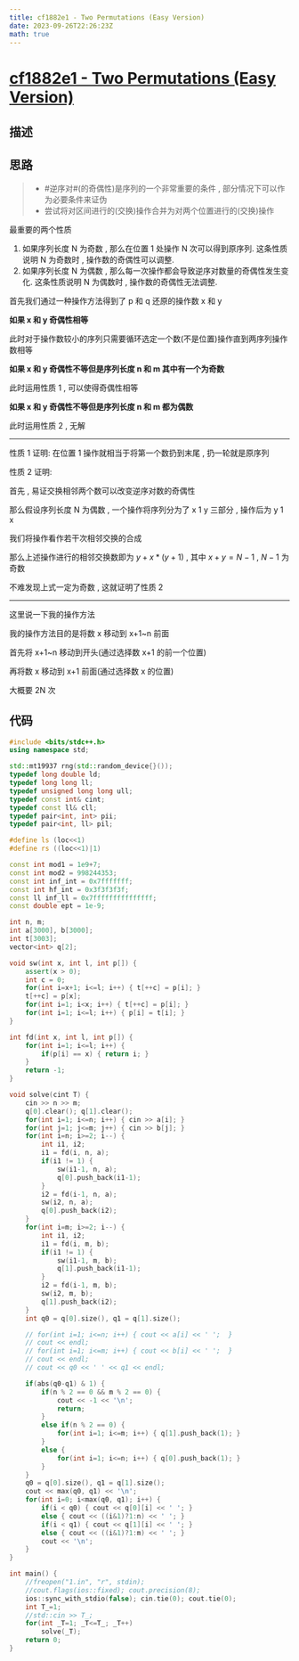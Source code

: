 ```yaml
---
title: cf1882e1 - Two Permutations (Easy Version)
date: 2023-09-26T22:26:23Z
math: true
---
```


# [cf1882e1 - Two Permutations (Easy Version)](https://codeforces.com/contest/1882/problem/E1)

## 描述

## 思路

> * #逆序对#​(的奇偶性)是序列的一个非常重要的条件 , 部分情况下可以作为必要条件来证伪
> * 尝试将对区间进行的(交换)操作合并为对两个位置进行的(交换)操作

最重要的两个性质

1. 如果序列长度 N 为奇数 , 那么在位置 1 处操作 N 次可以得到原序列. 这条性质说明 N 为奇数时 , 操作数的奇偶性可以调整.
2. 如果序列长度 N 为偶数 , 那么每一次操作都会导致逆序对数量的奇偶性发生变化. 这条性质说明 N 为偶数时 , 操作数的奇偶性无法调整.

首先我们通过一种操作方法得到了 p 和 q 还原的操作数 x 和 y

**如果 x 和 y 奇偶性相等**

此时对于操作数较小的序列只需要循环选定一个数(不是位置)操作直到两序列操作数相等

**如果 x 和 y 奇偶性不等但是序列长度 n 和 m 其中有一个为奇数**​

此时运用性质 1 , 可以使得奇偶性相等

**如果 x 和 y 奇偶性不等但是序列长度 n 和 m 都为偶数**

此时运用性质 2 , 无解

---

性质 1 证明: 在位置 1 操作就相当于将第一个数扔到末尾 , 扔一轮就是原序列

性质 2 证明:

首先 , 易证交换相邻两个数可以改变逆序对数的奇偶性

那么假设序列长度 N 为偶数 , 一个操作将序列分为了 x 1 y 三部分 , 操作后为 y 1 x

我们将操作看作若干次相邻交换的合成

那么上述操作进行的相邻交换数即为 $y + x * (y+1)$ , 其中 $x+y = N-1$ , $N-1$ 为奇数

不难发现上式一定为奇数 , 这就证明了性质 2

---

这里说一下我的操作方法

我的操作方法目的是将数 x 移动到 x+1~n 前面

首先将 x+1~n 移动到开头(通过选择数 x+1 的前一个位置)

再将数 x 移动到 x+1 前面(通过选择数 x 的位置)

大概要 2N 次

## 代码

```cpp
#include <bits/stdc++.h>
using namespace std;

std::mt19937 rng(std::random_device{}());
typedef long double ld;
typedef long long ll;
typedef unsigned long long ull;
typedef const int& cint;
typedef const ll& cll;
typedef pair<int, int> pii;
typedef pair<int, ll> pil;

#define ls (loc<<1)
#define rs ((loc<<1)|1)

const int mod1 = 1e9+7;
const int mod2 = 998244353;
const int inf_int = 0x7fffffff;
const int hf_int = 0x3f3f3f3f;
const ll inf_ll = 0x7fffffffffffffff;
const double ept = 1e-9;

int n, m;
int a[3000], b[3000];
int t[3003];
vector<int> q[2];

void sw(int x, int l, int p[]) {
    assert(x > 0);
    int c = 0;
    for(int i=x+1; i<=l; i++) { t[++c] = p[i]; }
    t[++c] = p[x];
    for(int i=1; i<x; i++) { t[++c] = p[i]; }
    for(int i=1; i<=l; i++) { p[i] = t[i]; }
}

int fd(int x, int l, int p[]) {
    for(int i=1; i<=l; i++) {
        if(p[i] == x) { return i; }
    }
    return -1;
}

void solve(cint T) {
    cin >> n >> m;
    q[0].clear(); q[1].clear();
    for(int i=1; i<=n; i++) { cin >> a[i]; }
    for(int j=1; j<=m; j++) { cin >> b[j]; }
    for(int i=n; i>=2; i--) {
        int i1, i2;
        i1 = fd(i, n, a);
        if(i1 != 1) {
            sw(i1-1, n, a);
            q[0].push_back(i1-1);
        }
        i2 = fd(i-1, n, a);
        sw(i2, n, a);
        q[0].push_back(i2);
    }
    for(int i=m; i>=2; i--) {
        int i1, i2;
        i1 = fd(i, m, b);
        if(i1 != 1) {
            sw(i1-1, m, b);
            q[1].push_back(i1-1);
        }
        i2 = fd(i-1, m, b);
        sw(i2, m, b);
        q[1].push_back(i2);
    }
    int q0 = q[0].size(), q1 = q[1].size();

    // for(int i=1; i<=n; i++) { cout << a[i] << ' ';  }
    // cout << endl;
    // for(int i=1; i<=m; i++) { cout << b[i] << ' ';  }
    // cout << endl;
    // cout << q0 << ' ' << q1 << endl;

    if(abs(q0-q1) & 1) {
        if(n % 2 == 0 && m % 2 == 0) {
            cout << -1 << '\n';
            return;
        }
        else if(n % 2 == 0) {
            for(int i=1; i<=m; i++) { q[1].push_back(1); }
        }
        else {
            for(int i=1; i<=n; i++) { q[0].push_back(1); }
        }
    }
    q0 = q[0].size(), q1 = q[1].size();
    cout << max(q0, q1) << '\n';
    for(int i=0; i<max(q0, q1); i++) {
        if(i < q0) { cout << q[0][i] << ' '; }
        else { cout << ((i&1)?1:n) << ' '; }
        if(i < q1) { cout << q[1][i] << ' '; }
        else { cout << ((i&1)?1:m) << ' '; }
        cout << '\n';
    }
}

int main() {
    //freopen("1.in", "r", stdin);
    //cout.flags(ios::fixed); cout.precision(8);
    ios::sync_with_stdio(false); cin.tie(0); cout.tie(0);
    int T_=1;
    //std::cin >> T_;
    for(int _T=1; _T<=T_; _T++)
        solve(_T);
    return 0;
}
```
